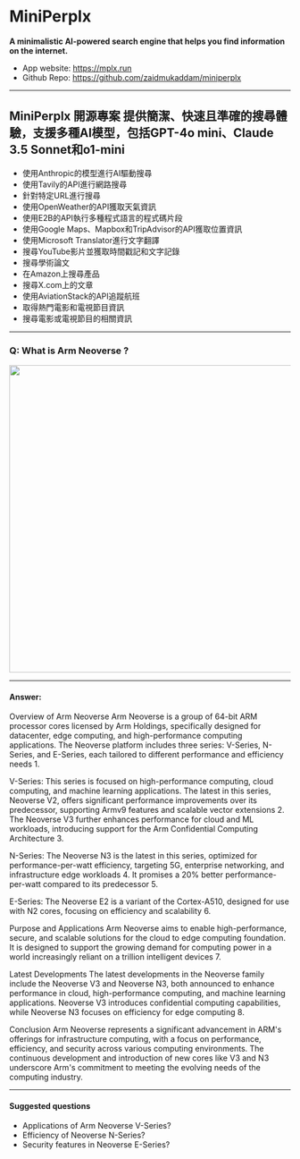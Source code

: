 # MiniPerplx

**A minimalistic AI-powered search engine that helps you find information on the internet.**

* App website: https://mplx.run
* Github Repo: https://github.com/zaidmukaddam/miniperplx

---
## MiniPerplx 開源專案 提供簡潔、快速且準確的搜尋體驗，支援多種AI模型，包括GPT-4o mini、Claude 3.5 Sonnet和o1-mini

* 使用Anthropic的模型進行AI驅動搜尋
* 使用Tavily的API進行網路搜尋
* 針對特定URL進行搜尋
* 使用OpenWeather的API獲取天氣資訊
* 使用E2B的API執行多種程式語言的程式碼片段
* 使用Google Maps、Mapbox和TripAdvisor的API獲取位置資訊
* 使用Microsoft Translator進行文字翻譯
* 搜尋YouTube影片並獲取時間戳記和文字記錄
* 搜尋學術論文
* 在Amazon上搜尋產品
* 搜尋X.com上的文章
* 使用AviationStack的API追蹤航班
* 取得熱門電影和電視節目資訊
* 搜尋電影或電視節目的相關資訊
 
 
---
### Q: What is Arm Neoverse ?

<img src="https://github.com/user-attachments/assets/c623567f-6e6e-42a2-8892-665400343592" width=550>

---
#### Answer:

Overview of Arm Neoverse
Arm Neoverse is a group of 64-bit ARM processor cores licensed by Arm Holdings, specifically designed for datacenter, edge computing, and high-performance computing applications. The Neoverse platform includes three series: V-Series, N-Series, and E-Series, each tailored to different performance and efficiency needs 1.

V-Series: This series is focused on high-performance computing, cloud computing, and machine learning applications. The latest in this series, Neoverse V2, offers significant performance improvements over its predecessor, supporting Armv9 features and scalable vector extensions 2. The Neoverse V3 further enhances performance for cloud and ML workloads, introducing support for the Arm Confidential Computing Architecture 3.

N-Series: The Neoverse N3 is the latest in this series, optimized for performance-per-watt efficiency, targeting 5G, enterprise networking, and infrastructure edge workloads 4. It promises a 20% better performance-per-watt compared to its predecessor 5.

E-Series: The Neoverse E2 is a variant of the Cortex-A510, designed for use with N2 cores, focusing on efficiency and scalability 6.

Purpose and Applications
Arm Neoverse aims to enable high-performance, secure, and scalable solutions for the cloud to edge computing foundation. It is designed to support the growing demand for computing power in a world increasingly reliant on a trillion intelligent devices 7.

Latest Developments
The latest developments in the Neoverse family include the Neoverse V3 and Neoverse N3, both announced to enhance performance in cloud, high-performance computing, and machine learning applications. Neoverse V3 introduces confidential computing capabilities, while Neoverse N3 focuses on efficiency for edge computing 8.

Conclusion
Arm Neoverse represents a significant advancement in ARM's offerings for infrastructure computing, with a focus on performance, efficiency, and security across various computing environments. The continuous development and introduction of new cores like V3 and N3 underscore Arm's commitment to meeting the evolving needs of the computing industry.

---
#### Suggested questions

* Applications of Arm Neoverse V-Series?
* Efficiency of Neoverse N-Series?
* Security features in Neoverse E-Series? 
